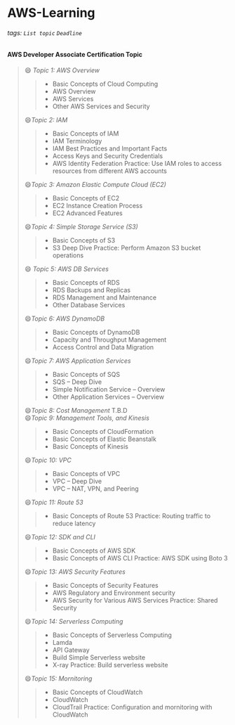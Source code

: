 # AWS-Learning

###### tags: `List topic` `Deadline`

#### AWS Developer Associate Certification Topic 

>:smile: *Topic 1: AWS Overview*   
>
>>- Basic Concepts of Cloud Computing
>>- AWS Overview
>>- AWS Services
>>- Other AWS Services and Security
>
>:smile:*Topic 2: IAM*
>
>> - Basic Concepts of IAM
>> - IAM Terminology  
>> - IAM Best Practices and Important Facts
>> - Access Keys and Security Credentials
>> - AWS Identity Federation
>>   Practice: Use IAM roles to access resources from different AWS accounts
>
>:smile:*Topic 3: Amazon Elastic Compute Cloud (EC2)*
>
>> - Basic Concepts of EC2
>> - EC2 Instance Creation Process
>> - EC2 Advanced Features
>
>:smile:*Topic 4: Simple Storage Service (S3)*
>
>> - Basic Concepts of S3
>> - S3 Deep Dive
>>   Practice: Perform Amazon S3 bucket operations
>
>:smile: *Topic 5: AWS DB Services*
>
>> - Basic Concepts of RDS
>> - RDS Backups and Replicas
>> - RDS Management and Maintenance
>> - Other Database Services
>
>:smile:*Topic 6: AWS DynamoDB*
>
>> - Basic Concepts of DynamoDB  
>> - Capacity and Throughput Management
>> - Access Control and Data Migration
>
>:smile:*Topic 7: AWS Application Services*   
>
>> - Basic Concepts of SQS  
>> - SQS – Deep Dive
>> - Simple Notification Service – Overview
>> - Other Application Services – Overview
>
>:smile:*Topic 8: Cost Management*   T.B.D   
>:smile:*Topic 9: Management Tools, and Kinesis*  
>
>> - Basic Concepts of CloudFormation
>> - Basic Concepts of Elastic Beanstalk
>> - Basic Concepts of Kinesis
>
>:smile:*Topic 10: VPC*
>
>> - Basic Concepts of VPC
>> - VPC – Deep Dive
>> - VPC – NAT, VPN, and Peering
>
>:smile:*Topic 11: Route 53*
>
>> - Basic Concepts of Route 53
>>   Practice: Routing traffic to reduce latency
>
>:smile:*Topic 12: SDK and CLI*  
>
>> - Basic Concepts of AWS SDK
>> - Basic Concepts of AWS CLI
>>   Practice: AWS SDK using Boto 3
>
>:smile:*Topic 13: AWS Security Features*
>
>> - Basic Concepts of Security Features
>> - AWS Regulatory and Environment security
>> - AWS Security for Various AWS Services
>>   Practice: Shared Security
>
>:smile:*Topic 14: Serverless Computing* 
>
>> - Basic Concepts of Serverless Computing
>> - Lamda
>> - API Gateway
>> - Build Simple Serverless website
>> - X-ray
>>   Practice: Build serverless website
>
>:smile:*Topic 15: Mornitoring*  
>
>> - Basic Concepts of CloudWatch
>> - CloudWatch
>> - CloudTrail
>>   Practice: Configuration and mornitoring with CloudWatch